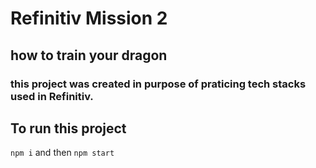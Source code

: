 # Refinitiv Mission 2 
## how to train your dragon
### this project was created in purpose of praticing tech stacks used in Refinitiv.

## To run this project
`npm i` and then `npm start`